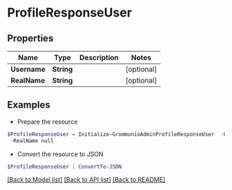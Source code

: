 # ProfileResponseUser
## Properties

Name | Type | Description | Notes
------------ | ------------- | ------------- | -------------
**Username** | **String** |  | [optional] 
**RealName** | **String** |  | [optional] 

## Examples

- Prepare the resource
```powershell
$ProfileResponseUser = Initialize-GrommunioAdminProfileResponseUser  -Username null `
 -RealName null
```

- Convert the resource to JSON
```powershell
$ProfileResponseUser | ConvertTo-JSON
```

[[Back to Model list]](../README.md#documentation-for-models) [[Back to API list]](../README.md#documentation-for-api-endpoints) [[Back to README]](../README.md)

